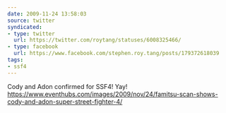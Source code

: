 ```yaml
---
date: 2009-11-24 13:58:03
source: twitter
syndicated:
- type: twitter
  url: https://twitter.com/roytang/statuses/6008325466/
- type: facebook
  url: https://www.facebook.com/stephen.roy.tang/posts/179372618039
tags:
- ssf4
---
```


Cody and Adon confirmed for SSF4! Yay! https://www.eventhubs.com/images/2009/nov/24/famitsu-scan-shows-cody-and-adon-super-street-fighter-4/